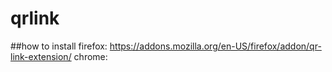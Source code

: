 # qrlink

##how to install
firefox: https://addons.mozilla.org/en-US/firefox/addon/qr-link-extension/
chrome: 
